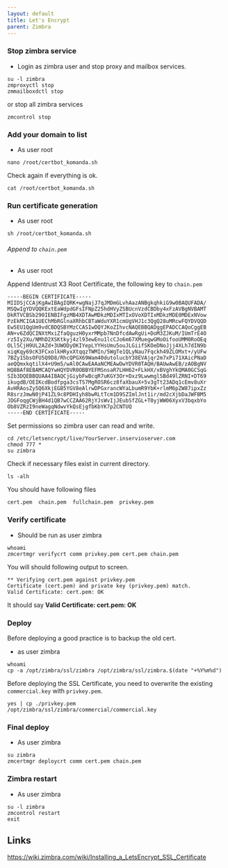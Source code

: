 ```yaml
---
layout: default
title: Let's Encrypt
parent: Zimbra
---
```


### Stop zimbra service

* Login as zimbra user and stop proxy and mailbox services.

````
su -l zimbra
zmproxyctl stop
zmmailboxdctl stop
````

or stop all zimbra services

````
zmcontrol stop
````

### Add your domain to list

* As user root

````
nano /root/certbot_komanda.sh
````

Check again if everything is ok.

````
cat /root/certbot_komanda.sh
````

### Run certificate generation

* As user root

````
sh /root/certbot_komanda.sh
````

###### Append to `chain.pem`

* As user root

Append Identrust X3 Root Certificate, the following key to `chain.pem`

````
-----BEGIN CERTIFICATE-----
MIIDSjCCAjKgAwIBAgIQRK+wgNajJ7qJMDmGLvhAazANBgkqhkiG9w0BAQUFADA/
MSQwIgYDVQQKExtEaWdpdGFsIFNpZ25hdHVyZSBUcnVzdCBDby4xFzAVBgNVBAMT
DkRTVCBSb290IENBIFgzMB4XDTAwMDkzMDIxMTIxOVoXDTIxMDkzMDE0MDExNVow
PzEkMCIGA1UEChMbRGlnaXRhbCBTaWduYXR1cmUgVHJ1c3QgQ28uMRcwFQYDVQQD
Ew5EU1QgUm9vdCBDQSBYMzCCASIwDQYJKoZIhvcNAQEBBQADggEPADCCAQoCggEB
AN+v6ZdQCINXtMxiZfaQguzH0yxrMMpb7NnDfcdAwRgUi+DoM3ZJKuM/IUmTrE4O
rz5Iy2Xu/NMhD2XSKtkyj4zl93ewEnu1lcCJo6m67XMuegwGMoOifooUMM0RoOEq
OLl5CjH9UL2AZd+3UWODyOKIYepLYYHsUmu5ouJLGiifSKOeDNoJjj4XLh7dIN9b
xiqKqy69cK3FCxolkHRyxXtqqzTWMIn/5WgTe1QLyNau7Fqckh49ZLOMxt+/yUFw
7BZy1SbsOFU5Q9D8/RhcQPGX69Wam40dutolucbY38EVAjqr2m7xPi71XAicPNaD
aeQQmxkqtilX4+U9m5/wAl0CAwEAAaNCMEAwDwYDVR0TAQH/BAUwAwEB/zAOBgNV
HQ8BAf8EBAMCAQYwHQYDVR0OBBYEFMSnsaR7LHH62+FLkHX/xBVghYkQMA0GCSqG
SIb3DQEBBQUAA4IBAQCjGiybFwBcqR7uKGY3Or+Dxz9LwwmglSBd49lZRNI+DT69
ikugdB/OEIKcdBodfpga3csTS7MgROSR6cz8faXbauX+5v3gTt23ADq1cEmv8uXr
AvHRAosZy5Q6XkjEGB5YGV8eAlrwDPGxrancWYaLbumR9YbK+rlmM6pZW87ipxZz
R8srzJmwN0jP41ZL9c8PDHIyh8bwRLtTcm1D9SZImlJnt1ir/md2cXjbDaJWFBM5
JDGFoqgCWjBH4d1QB7wCCZAA62RjYJsWvIjJEubSfZGL+T0yjWW06XyxV3bqxbYo
Ob8VZRzI9neWagqNdwvYkQsEjgfbKbYK7p2CNTUQ
-----END CERTIFICATE-----
````

Set permissions so zimbra user can read and write.

````
cd /etc/letsencrypt/live/YourServer.inservioserver.com
chmod 777 *
su zimbra
````

Check if necessary files exist in current directory.
````
ls -alh
````

You should have following files

````
cert.pem  chain.pem  fullchain.pem  privkey.pem
````

### Verify certificate

* Should be run as user zimbra

````
whoami
zmcertmgr verifycrt comm privkey.pem cert.pem chain.pem
````

You will should following output to screen.

```
** Verifying cert.pem against privkey.pem
Certificate (cert.pem) and private key (privkey.pem) match.
Valid Certificate: cert.pem: OK
```

It should say **Valid Certificate: cert.pem: OK**

### Deploy

Before deploying a good practice is to backup the old cert.

* as user zimbra

````
whoami
cp -a /opt/zimbra/ssl/zimbra /opt/zimbra/ssl/zimbra.$(date "+%Y%m%d")
````

Before deploying the SSL Certificate, you need to overwrite the existing `commercial.key` with `privkey.pem`.

````
yes | cp ./privkey.pem /opt/zimbra/ssl/zimbra/commercial/commercial.key
````

### Final deploy

* As user zimbra

````
su zimbra
zmcertmgr deploycrt comm cert.pem chain.pem
````

### Zimbra restart

* As user zimbra

````
su -l zimbra
zmcontrol restart
exit
````

## Links

https://wiki.zimbra.com/wiki/Installing_a_LetsEncrypt_SSL_Certificate
